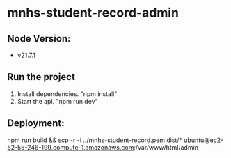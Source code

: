 # mnhs-student-record-admin

## Node Version:
- v21.7.1

## Run the project
1. Install dependencies. "npm install"
2. Start the api. "npm run dev"

## Deployment:
npm run build && scp -r -i ../mnhs-student-record.pem dist/* ubuntu@ec2-52-55-246-199.compute-1.amazonaws.com:/var/www/html/admin
